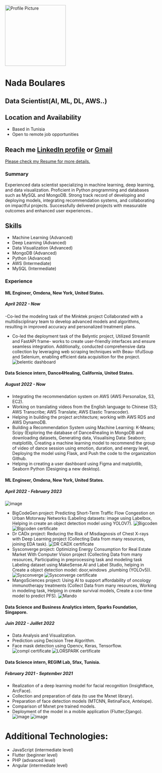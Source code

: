 <img src="nada_boulares.png" alt="Profile Picture" width="200"/>

# Nada Boulares

## Data Scientist(AI, ML, DL, AWS..)
## Location and Availability

- Based in Tunisia
- Open to remote job opportunities
## Reach me [LinkedIn profile](https://www.linkedin.com/in/nada-boulares-83129214b/)  or [Gmail](nada.boulaares@gmail.com)
[Please check my Resume for more details.](https://drive.google.com/file/d/1pRxb8qQWBMS1EiTPUVY0mpfwfSilLYAf/view?usp=sharing)

### Summary
Experienced data scientist specializing in machine learning, deep learning,
and data visualization. Proficient in Python programming and databases
such as MySQL and MongoDB. Strong track record of developing and
deploying models, integrating recommendation systems, and collaborating
on impactful projects. Successfully delivered projects with measurable
outcomes and enhanced user experiences..
## Skills

- Machine Learning (Advanced)
- Deep Learning (Advanced)
- Data Visualization (Advanced)
- MongoDB (Advanced)
- Python (Advanced)
- AWS (Intermediate)
- MySQL (Intermediate)

### Experience
#### ML Engineer, Omdena, New York, United States.
##### April 2022 - Now
-Co-led the modeling task of the Minktek project Collaborated with a multidisciplinary
team to develop advanced models and algorithms, resulting in improved accuracy and
personalized treatment plans.
- Co-led the deployment task of the Belyntic project, Utilized Streamlit and FastAPI frame-
works to create user-friendly interfaces and ensure seamless integration. Additionally,
conducted comprehensive data collection by leveraging web scraping techniques with Beau-
tifulSoup and Selenium, enabling efficient data acquisition for the project.
![belentic dashboard](BELENTIC.png)
#### Data Science intern, Dance4Healing, California, United States.
##### August 2022 - Now
- Integrating the recommendation system on AWS (AWS Personalize, S3, EC2).
- Working on translating videos from the English language to Chinese (S3; AWS Transcribe; AWS Translate; AWS Elastic Transcoder).
- Helping in building the project architecture; working with AWS RDS and AWS DynamoDB.
- Building a Recommendation System using Machine Learning: K-Means; Scipy (Exploring the database of Dance4healing in MongoDB and downloading datasets, Generating data, Visualising Data: Seaborn; matplotlib, Creating a machine learning model to recommend the group of video of dance session using emotion, duration, and energy level, Deploying the model using Flask, and Push the code to the organization Github.
- Helping in creating a user dashboard using Figma and matplotlib, Seaborn Python (Designing a new desktop).


#### ML Engineer, Omdena, New York, United States.
##### April 2022 - February 2023
![image](omlor.png)
- BigCodeGen project: Predicting Short-Term Traffic Flow Congestion on Urban Motorway Networks (Labeling datasets: image using Labelbox, Helping in create an object detection model using YOLOV7).
 ![Bigcoden](b.png)
 ![Bigcoden certificate](bigcoden.png)
- Dr CADx project: Reducing the Risk of Misdiagnosis of Chest X-rays with Deep Learning project (Collecting Data from many resources, joining EDA task).
![DR CADX certificate](drcadx.png)
- Sysconverge project: Optimizing Energy Consumption for Real Estate Market With Computer Vision project (Collecting Data from many resources, Participating in preprocessing task and modeling task Labeling dataset using MakeSense.AI and Label Studio, helping in Create a object detection model: door,windows ,plumbing (YOLOv5)).
 ![Sysconverge](s.png)
![Sysconverge certificate](sysconverge.png)
- MangoSciences project: Using AI to support affordability of oncology immunotherapy treatments (Collect Data from many resources, Working in modeling task, Helping in create survival models, Create a cox-time model to predict PFS).
![Mando](m.png)

#### Data Science and Business Analytics intern, Sparks Foundation, Singapore.
##### Juin 2022 - Juillet 2022
- Data Analysis and Visualization.
- Prediction using Decision Tree Algorithm.
- Face mask detection using Opencv, Keras, Tensorflow.
![compl certificate](sparks.png)
![LORSPARK certificate](lors.png)

#### Data Science intern, REGIM Lab, Sfax, Tunisia.
##### February 2021 - September 2021
- Realization of a deep learning model for facial recognition (Insightface, ArcFace).
- Collection and preparation of data (to use the Mxnet library).
- Preparation of face detection models (MTCNN, RetinaFace, Antelope).
- Comparison of Mxnet pre trained models.
- Deployment of the model in a mobile application (Flutter;Django).
![image](bio1.png)
![image](bio2.png)

# Additional Technologies:
- JavaScript (intermediate level)
- Flutter (beginner level)
- PHP (advanced level)
- Angular (intermediate level)
